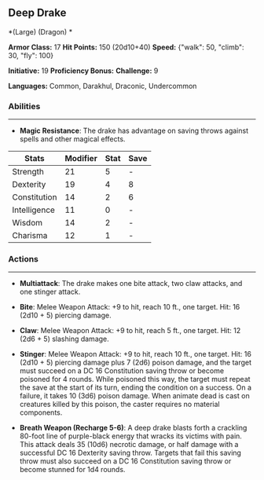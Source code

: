 ## Deep Drake
*(Large) (Dragon) *

**Armor Class:** 17
**Hit Points:** 150 (20d10+40)
**Speed:** {"walk": 50, "climb": 30, "fly": 100}

**Initiative:** 19
**Proficiency Bonus:**
**Challenge:** 9

**Languages:** Common, Darakhul, Draconic, Undercommon

### Abilities
 --- 
- **Magic Resistance**: The drake has advantage on saving throws against spells and other magical effects.



| Stats | Modifier | Stat | Save
| ---- | ---- | ---- | ---- |
| Strength | 21 | 5 | - |
| Dexterity | 19 | 4 | 8 |
| Constitution | 14 | 2 | 6 |
| Intelligence | 11 | 0 | - |
| Wisdom | 14 | 2 | - |
| Charisma | 12 | 1 | - |

### Actions
 --- 
- **Multiattack**: The drake makes one bite attack, two claw attacks, and one stinger attack.

- **Bite**: Melee Weapon Attack: +9 to hit, reach 10 ft., one target. Hit: 16 (2d10 + 5) piercing damage.

- **Claw**: Melee Weapon Attack: +9 to hit, reach 5 ft., one target. Hit: 12 (2d6 + 5) slashing damage.

- **Stinger**: Melee Weapon Attack: +9 to hit, reach 10 ft., one target. Hit: 16 (2d10 + 5) piercing damage plus 7 (2d6) poison damage, and the target must succeed on a DC 16 Constitution saving throw or become poisoned for 4 rounds. While poisoned this way, the target must repeat the save at the start of its turn, ending the condition on a success. On a failure, it takes 10 (3d6) poison damage. When animate dead is cast on creatures killed by this poison, the caster requires no material components.

- **Breath Weapon (Recharge 5-6)**: A deep drake blasts forth a crackling 80-foot line of purple-black energy that wracks its victims with pain. This attack deals 35 (10d6) necrotic damage, or half damage with a successful DC 16 Dexterity saving throw. Targets that fail this saving throw must also succeed on a DC 16 Constitution saving throw or become stunned for 1d4 rounds.

